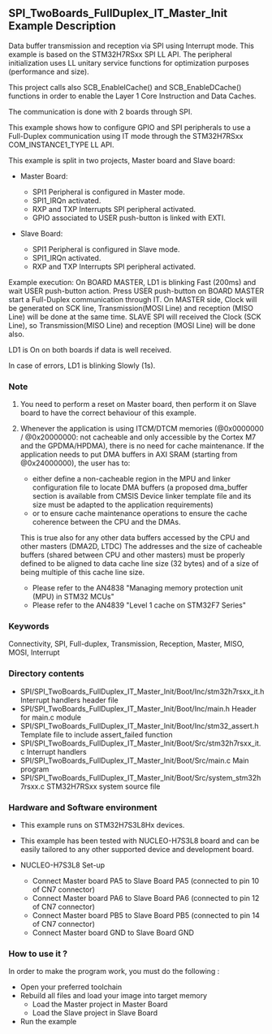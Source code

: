 ## <b>SPI_TwoBoards_FullDuplex_IT_Master_Init Example Description</b>

Data buffer transmission and reception via SPI using Interrupt mode. This
example is based on the STM32H7RSxx SPI LL API. The peripheral
initialization uses LL unitary service functions for optimization purposes (performance and size).

This project calls also SCB_EnableICache() and SCB_EnableDCache() functions in order to enable
the Layer 1 Core Instruction and Data Caches.

The communication is done with 2 boards through SPI.

This example shows how to configure GPIO and SPI peripherals
to use a Full-Duplex communication using IT mode through the STM32H7RSxx COM_INSTANCE1_TYPE LL API.

This example is split in two projects, Master board and Slave board:

- Master Board:
  - SPI1 Peripheral is configured in Master mode.
  - SPI1_IRQn activated.
  - RXP and TXP Interrupts SPI peripheral activated.
  - GPIO associated to USER push-button is linked with EXTI.

- Slave Board:
  - SPI1 Peripheral is configured in Slave mode.
  - SPI1_IRQn activated.
  - RXP and TXP Interrupts SPI peripheral activated.


Example execution:
On BOARD MASTER, LD1 is blinking Fast (200ms) and wait USER push-button action.
Press USER push-button on BOARD MASTER start a Full-Duplex communication through IT.
On MASTER side, Clock will be generated on SCK line, Transmission(MOSI Line) and reception (MISO Line)
will be done at the same time.
SLAVE SPI will received  the Clock (SCK Line), so Transmission(MISO Line) and reception (MOSI Line) will be done also.

LD1 is On on both boards if data is well received.

In case of errors, LD1 is blinking Slowly (1s).

### <b>Note</b>

 1. You need to perform a reset on Master board, then perform it on Slave board
    to have the correct behaviour of this example.

 2. Whenever the application is using ITCM/DTCM memories (@0x0000000 / @0x20000000: not cacheable and only accessible
    by the Cortex M7 and the GPDMA/HPDMA), there is no need for cache maintenance.
    If the application needs to put DMA buffers in AXI SRAM (starting from @0x24000000), the user has to:
    - either define a non-cacheable region in the MPU and linker configuration file to locate DMA buffers
      (a proposed dma_buffer section is available from CMSIS Device linker template file and its size must
      be adapted to the application requirements)
    - or to ensure cache maintenance operations to ensure the cache coherence between the CPU and the DMAs.

    This is true also for any other data buffers accessed by the CPU and other masters (DMA2D, LTDC)
    The addresses and the size of cacheable buffers (shared between CPU and other masters)
    must be properly defined to be aligned to data cache line size (32 bytes) and of a size of being multiple
    of this cache line size.
    - Please refer to the AN4838 "Managing memory protection unit (MPU) in STM32 MCUs"
    - Please refer to the AN4839 "Level 1 cache on STM32F7 Series"

### <b>Keywords</b>

Connectivity, SPI, Full-duplex, Transmission, Reception, Master, MISO, MOSI, Interrupt

### <b>Directory contents</b>

  - SPI/SPI_TwoBoards_FullDuplex_IT_Master_Init/Boot/Inc/stm32h7rsxx_it.h        Interrupt handlers header file
  - SPI/SPI_TwoBoards_FullDuplex_IT_Master_Init/Boot/Inc/main.h                  Header for main.c module
  - SPI/SPI_TwoBoards_FullDuplex_IT_Master_Init/Boot/Inc/stm32_assert.h          Template file to include assert_failed function
  - SPI/SPI_TwoBoards_FullDuplex_IT_Master_Init/Boot/Src/stm32h7rsxx_it.c        Interrupt handlers
  - SPI/SPI_TwoBoards_FullDuplex_IT_Master_Init/Boot/Src/main.c                  Main program
  - SPI/SPI_TwoBoards_FullDuplex_IT_Master_Init/Boot/Src/system_stm32h7rsxx.c    STM32H7RSxx system source file

### <b>Hardware and Software environment</b>

  - This example runs on STM32H7S3L8Hx devices.

  - This example has been tested with NUCLEO-H7S3L8 board and can be
    easily tailored to any other supported device and development board.

  - NUCLEO-H7S3L8 Set-up
    - Connect Master board PA5 to Slave Board PA5 (connected to pin 10 of CN7 connector)
    - Connect Master board PA6 to Slave Board PA6 (connected to pin 12 of CN7 connector)
    - Connect Master board PB5 to Slave Board PB5 (connected to pin 14 of CN7 connector)
    - Connect Master board GND to Slave Board GND

### <b>How to use it ?</b>

In order to make the program work, you must do the following :

 - Open your preferred toolchain
 - Rebuild all files and load your image into target memory
    - Load the Master project in Master Board
    - Load the Slave project in Slave Board
 - Run the example

